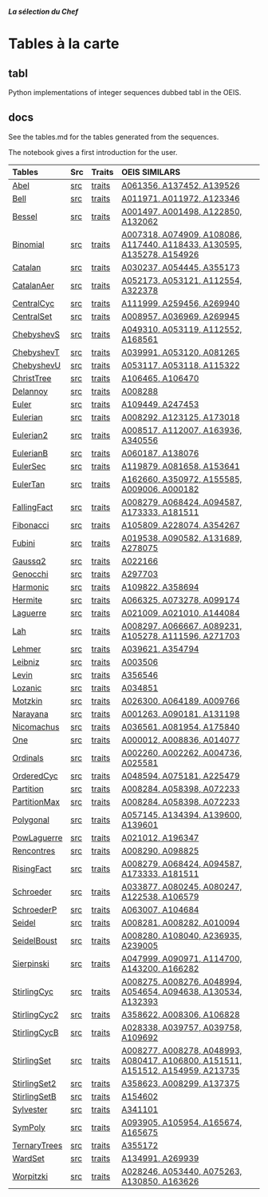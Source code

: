 ***La sélection du Chef***
# Tables à la carte


## tabl
Python implementations of integer sequences dubbed tabl in the OEIS.


## docs
See the tables.md for the tables generated from the sequences.

The notebook gives a first introduction for the user.



Tables |  Src   | Traits   |  OEIS  SIMILARS |
| :--- | :---   | :---     |    :---         |
| [Abel](https://github.com/PeterLuschny/tabl/blob/main/tables.md#Abel) | [src](https://github.com/PeterLuschny/tabl/blob/main/src/Abel.py) | [traits](https://luschny.de/math/oeis/Abel.html) | [A061356, A137452, A139526](https://oeis.org/search?q=%7Cid%3AA061356%7Cid%3AA137452%7Cid%3AA139526) |
| [Bell](https://github.com/PeterLuschny/tabl/blob/main/tables.md#Bell) | [src](https://github.com/PeterLuschny/tabl/blob/main/src/Bell.py) | [traits](https://luschny.de/math/oeis/Bell.html) | [A011971, A011972, A123346](https://oeis.org/search?q=%7Cid%3AA011971%7Cid%3AA011972%7Cid%3AA123346) |
| [Bessel](https://github.com/PeterLuschny/tabl/blob/main/tables.md#Bessel) | [src](https://github.com/PeterLuschny/tabl/blob/main/src/Bessel.py) | [traits](https://luschny.de/math/oeis/Bessel.html) | [A001497, A001498, A122850, A132062](https://oeis.org/search?q=%7Cid%3AA001497%7Cid%3AA001498%7Cid%3AA122850%7Cid%3AA132062) |
| [Binomial](https://github.com/PeterLuschny/tabl/blob/main/tables.md#Binomial) | [src](https://github.com/PeterLuschny/tabl/blob/main/src/Binomial.py) | [traits](https://luschny.de/math/oeis/Binomial.html) | [A007318, A074909, A108086, A117440, A118433, A130595, A135278, A154926](https://oeis.org/search?q=%7Cid%3AA007318%7Cid%3AA074909%7Cid%3AA108086%7Cid%3AA117440%7Cid%3AA118433%7Cid%3AA130595%7Cid%3AA135278%7Cid%3AA154926) |
| [Catalan](https://github.com/PeterLuschny/tabl/blob/main/tables.md#Catalan) | [src](https://github.com/PeterLuschny/tabl/blob/main/src/Catalan.py) | [traits](https://luschny.de/math/oeis/Catalan.html) | [A030237, A054445, A355173](https://oeis.org/search?q=%7Cid%3AA030237%7Cid%3AA054445%7Cid%3AA355173) |
| [CatalanAer](https://github.com/PeterLuschny/tabl/blob/main/tables.md#CatalanAer) | [src](https://github.com/PeterLuschny/tabl/blob/main/src/CatalanAer.py) | [traits](https://luschny.de/math/oeis/CatalanAer.html) | [A052173, A053121, A112554, A322378](https://oeis.org/search?q=%7Cid%3AA052173%7Cid%3AA053121%7Cid%3AA112554%7Cid%3AA322378) |
| [CentralCyc](https://github.com/PeterLuschny/tabl/blob/main/tables.md#CentralCyc) | [src](https://github.com/PeterLuschny/tabl/blob/main/src/CentralCyc.py) | [traits](https://luschny.de/math/oeis/CentralCyc.html) | [A111999, A259456, A269940](https://oeis.org/search?q=%7Cid%3AA111999%7Cid%3AA259456%7Cid%3AA269940) |
| [CentralSet](https://github.com/PeterLuschny/tabl/blob/main/tables.md#CentralSet) | [src](https://github.com/PeterLuschny/tabl/blob/main/src/CentralSet.py) | [traits](https://luschny.de/math/oeis/CentralSet.html) | [A008957, A036969, A269945](https://oeis.org/search?q=%7Cid%3AA008957%7Cid%3AA036969%7Cid%3AA269945) |
| [ChebyshevS](https://github.com/PeterLuschny/tabl/blob/main/tables.md#ChebyshevS) | [src](https://github.com/PeterLuschny/tabl/blob/main/src/ChebyshevS.py) | [traits](https://luschny.de/math/oeis/ChebyshevS.html) | [A049310, A053119, A112552, A168561](https://oeis.org/search?q=%7Cid%3AA049310%7Cid%3AA053119%7Cid%3AA112552%7Cid%3AA168561) |
| [ChebyshevT](https://github.com/PeterLuschny/tabl/blob/main/tables.md#ChebyshevT) | [src](https://github.com/PeterLuschny/tabl/blob/main/src/ChebyshevT.py) | [traits](https://luschny.de/math/oeis/ChebyshevT.html) | [A039991, A053120, A081265](https://oeis.org/search?q=%7Cid%3AA039991%7Cid%3AA053120%7Cid%3AA081265) |
| [ChebyshevU](https://github.com/PeterLuschny/tabl/blob/main/tables.md#ChebyshevU) | [src](https://github.com/PeterLuschny/tabl/blob/main/src/ChebyshevU.py) | [traits](https://luschny.de/math/oeis/ChebyshevU.html) | [A053117, A053118, A115322](https://oeis.org/search?q=%7Cid%3AA053117%7Cid%3AA053118%7Cid%3AA115322) |
| [ChristTree](https://github.com/PeterLuschny/tabl/blob/main/tables.md#ChristTree) | [src](https://github.com/PeterLuschny/tabl/blob/main/src/ChristTree.py) | [traits](https://luschny.de/math/oeis/ChristTree.html) | [A106465, A106470](https://oeis.org/search?q=%7Cid%3AA106465%7Cid%3AA106470) |
| [Delannoy](https://github.com/PeterLuschny/tabl/blob/main/tables.md#Delannoy) | [src](https://github.com/PeterLuschny/tabl/blob/main/src/Delannoy.py) | [traits](https://luschny.de/math/oeis/Delannoy.html) | [A008288](https://oeis.org/search?q=%7Cid%3AA008288) |
| [Euler](https://github.com/PeterLuschny/tabl/blob/main/tables.md#Euler) | [src](https://github.com/PeterLuschny/tabl/blob/main/src/Euler.py) | [traits](https://luschny.de/math/oeis/Euler.html) | [A109449, A247453](https://oeis.org/search?q=%7Cid%3AA109449%7Cid%3AA247453) |
| [Eulerian](https://github.com/PeterLuschny/tabl/blob/main/tables.md#Eulerian) | [src](https://github.com/PeterLuschny/tabl/blob/main/src/Eulerian.py) | [traits](https://luschny.de/math/oeis/Eulerian.html) | [A008292, A123125, A173018](https://oeis.org/search?q=%7Cid%3AA008292%7Cid%3AA123125%7Cid%3AA173018) |
| [Eulerian2](https://github.com/PeterLuschny/tabl/blob/main/tables.md#Eulerian2) | [src](https://github.com/PeterLuschny/tabl/blob/main/src/Eulerian2.py) | [traits](https://luschny.de/math/oeis/Eulerian2.html) | [A008517, A112007, A163936, A340556](https://oeis.org/search?q=%7Cid%3AA008517%7Cid%3AA112007%7Cid%3AA163936%7Cid%3AA340556) |
| [EulerianB](https://github.com/PeterLuschny/tabl/blob/main/tables.md#EulerianB) | [src](https://github.com/PeterLuschny/tabl/blob/main/src/EulerianB.py) | [traits](https://luschny.de/math/oeis/EulerianB.html) | [A060187, A138076](https://oeis.org/search?q=%7Cid%3AA060187%7Cid%3AA138076) |
| [EulerSec](https://github.com/PeterLuschny/tabl/blob/main/tables.md#EulerSec) | [src](https://github.com/PeterLuschny/tabl/blob/main/src/EulerSec.py) | [traits](https://luschny.de/math/oeis/EulerSec.html) | [A119879, A081658, A153641](https://oeis.org/search?q=%7Cid%3AA119879%7Cid%3AA081658%7Cid%3AA153641) |
| [EulerTan](https://github.com/PeterLuschny/tabl/blob/main/tables.md#EulerTan) | [src](https://github.com/PeterLuschny/tabl/blob/main/src/EulerTan.py) | [traits](https://luschny.de/math/oeis/EulerTan.html) | [A162660, A350972, A155585, A009006, A000182](https://oeis.org/search?q=%7Cid%3AA162660%7Cid%3AA350972%7Cid%3AA155585%7Cid%3AA009006%7Cid%3AA000182) |
| [FallingFact](https://github.com/PeterLuschny/tabl/blob/main/tables.md#FallingFact) | [src](https://github.com/PeterLuschny/tabl/blob/main/src/FallingFact.py) | [traits](https://luschny.de/math/oeis/FallingFact.html) | [A008279, A068424, A094587, A173333, A181511](https://oeis.org/search?q=%7Cid%3AA008279%7Cid%3AA068424%7Cid%3AA094587%7Cid%3AA173333%7Cid%3AA181511) |
| [Fibonacci](https://github.com/PeterLuschny/tabl/blob/main/tables.md#Fibonacci) | [src](https://github.com/PeterLuschny/tabl/blob/main/src/Fibonacci.py) | [traits](https://luschny.de/math/oeis/Fibonacci.html) | [A105809, A228074, A354267](https://oeis.org/search?q=%7Cid%3AA105809%7Cid%3AA228074%7Cid%3AA354267) |
| [Fubini](https://github.com/PeterLuschny/tabl/blob/main/tables.md#Fubini) | [src](https://github.com/PeterLuschny/tabl/blob/main/src/Fubini.py) | [traits](https://luschny.de/math/oeis/Fubini.html) | [A019538, A090582, A131689, A278075](https://oeis.org/search?q=%7Cid%3AA019538%7Cid%3AA090582%7Cid%3AA131689%7Cid%3AA278075) |
| [Gaussq2](https://github.com/PeterLuschny/tabl/blob/main/tables.md#Gaussq2) | [src](https://github.com/PeterLuschny/tabl/blob/main/src/Gaussq2.py) | [traits](https://luschny.de/math/oeis/Gaussq2.html) | [A022166](https://oeis.org/search?q=%7Cid%3AA022166) |
| [Genocchi](https://github.com/PeterLuschny/tabl/blob/main/tables.md#Genocchi) | [src](https://github.com/PeterLuschny/tabl/blob/main/src/Genocchi.py) | [traits](https://luschny.de/math/oeis/Genocchi.html) | [A297703](https://oeis.org/search?q=%7Cid%3AA297703) |
| [Harmonic](https://github.com/PeterLuschny/tabl/blob/main/tables.md#Harmonic) | [src](https://github.com/PeterLuschny/tabl/blob/main/src/Harmonic.py) | [traits](https://luschny.de/math/oeis/Harmonic.html) | [A109822, A358694](https://oeis.org/search?q=%7Cid%3AA109822%7Cid%3AA358694) |
| [Hermite](https://github.com/PeterLuschny/tabl/blob/main/tables.md#Hermite) | [src](https://github.com/PeterLuschny/tabl/blob/main/src/Hermite.py) | [traits](https://luschny.de/math/oeis/Hermite.html) | [A066325, A073278, A099174](https://oeis.org/search?q=%7Cid%3AA066325%7Cid%3AA073278%7Cid%3AA099174) |
| [Laguerre](https://github.com/PeterLuschny/tabl/blob/main/tables.md#Laguerre) | [src](https://github.com/PeterLuschny/tabl/blob/main/src/Laguerre.py) | [traits](https://luschny.de/math/oeis/Laguerre.html) | [A021009, A021010, A144084](https://oeis.org/search?q=%7Cid%3AA021009%7Cid%3AA021010%7Cid%3AA144084) |
| [Lah](https://github.com/PeterLuschny/tabl/blob/main/tables.md#Lah) | [src](https://github.com/PeterLuschny/tabl/blob/main/src/Lah.py) | [traits](https://luschny.de/math/oeis/Lah.html) | [A008297, A066667, A089231, A105278, A111596, A271703](https://oeis.org/search?q=%7Cid%3AA008297%7Cid%3AA066667%7Cid%3AA089231%7Cid%3AA105278%7Cid%3AA111596%7Cid%3AA271703) |
| [Lehmer](https://github.com/PeterLuschny/tabl/blob/main/tables.md#Lehmer) | [src](https://github.com/PeterLuschny/tabl/blob/main/src/Lehmer.py) | [traits](https://luschny.de/math/oeis/Lehmer.html) | [A039621, A354794](https://oeis.org/search?q=%7Cid%3AA039621%7Cid%3AA354794) |
| [Leibniz](https://github.com/PeterLuschny/tabl/blob/main/tables.md#Leibniz) | [src](https://github.com/PeterLuschny/tabl/blob/main/src/Leibniz.py) | [traits](https://luschny.de/math/oeis/Leibniz.html) | [A003506](https://oeis.org/search?q=%7Cid%3AA003506) |
| [Levin](https://github.com/PeterLuschny/tabl/blob/main/tables.md#Levin) | [src](https://github.com/PeterLuschny/tabl/blob/main/src/Levin.py) | [traits](https://luschny.de/math/oeis/Levin.html) | [A356546](https://oeis.org/search?q=%7Cid%3AA356546) |
| [Lozanic](https://github.com/PeterLuschny/tabl/blob/main/tables.md#Lozanic) | [src](https://github.com/PeterLuschny/tabl/blob/main/src/Lozanic.py) | [traits](https://luschny.de/math/oeis/Lozanic.html) | [A034851](https://oeis.org/search?q=%7Cid%3AA034851) |
| [Motzkin](https://github.com/PeterLuschny/tabl/blob/main/tables.md#Motzkin) | [src](https://github.com/PeterLuschny/tabl/blob/main/src/Motzkin.py) | [traits](https://luschny.de/math/oeis/Motzkin.html) | [A026300, A064189, A009766](https://oeis.org/search?q=%7Cid%3AA026300%7Cid%3AA064189%7Cid%3AA009766) |
| [Narayana](https://github.com/PeterLuschny/tabl/blob/main/tables.md#Narayana) | [src](https://github.com/PeterLuschny/tabl/blob/main/src/Narayana.py) | [traits](https://luschny.de/math/oeis/Narayana.html) | [A001263, A090181, A131198](https://oeis.org/search?q=%7Cid%3AA001263%7Cid%3AA090181%7Cid%3AA131198) |
| [Nicomachus](https://github.com/PeterLuschny/tabl/blob/main/tables.md#Nicomachus) | [src](https://github.com/PeterLuschny/tabl/blob/main/src/Nicomachus.py) | [traits](https://luschny.de/math/oeis/Nicomachus.html) | [A036561, A081954, A175840](https://oeis.org/search?q=%7Cid%3AA036561%7Cid%3AA081954%7Cid%3AA175840) |
| [One](https://github.com/PeterLuschny/tabl/blob/main/tables.md#One) | [src](https://github.com/PeterLuschny/tabl/blob/main/src/One.py) | [traits](https://luschny.de/math/oeis/One.html) | [A000012, A008836, A014077](https://oeis.org/search?q=%7Cid%3AA000012%7Cid%3AA008836%7Cid%3AA014077) |
| [Ordinals](https://github.com/PeterLuschny/tabl/blob/main/tables.md#Ordinals) | [src](https://github.com/PeterLuschny/tabl/blob/main/src/Ordinals.py) | [traits](https://luschny.de/math/oeis/Ordinals.html) | [A002260, A002262, A004736, A025581](https://oeis.org/search?q=%7Cid%3AA002260%7Cid%3AA002262%7Cid%3AA004736%7Cid%3AA025581) |
| [OrderedCyc](https://github.com/PeterLuschny/tabl/blob/main/tables.md#OrderedCyc) | [src](https://github.com/PeterLuschny/tabl/blob/main/src/OrderedCyc.py) | [traits](https://luschny.de/math/oeis/OrderedCyc.html) | [A048594, A075181, A225479](https://oeis.org/search?q=%7Cid%3AA048594%7Cid%3AA075181%7Cid%3AA225479) |
| [Partition](https://github.com/PeterLuschny/tabl/blob/main/tables.md#Partition) | [src](https://github.com/PeterLuschny/tabl/blob/main/src/Partition.py) | [traits](https://luschny.de/math/oeis/Partition.html) | [A008284, A058398, A072233](https://oeis.org/search?q=%7Cid%3AA008284%7Cid%3AA058398%7Cid%3AA072233) |
| [PartitionMax](https://github.com/PeterLuschny/tabl/blob/main/tables.md#PartitionMax) | [src](https://github.com/PeterLuschny/tabl/blob/main/src/PartitionMax.py) | [traits](https://luschny.de/math/oeis/PartitionMax.html) | [A008284, A058398, A072233](https://oeis.org/search?q=%7Cid%3AA008284%7Cid%3AA058398%7Cid%3AA072233) |
| [Polygonal](https://github.com/PeterLuschny/tabl/blob/main/tables.md#Polygonal) | [src](https://github.com/PeterLuschny/tabl/blob/main/src/Polygonal.py) | [traits](https://luschny.de/math/oeis/Polygonal.html) | [A057145, A134394, A139600, A139601](https://oeis.org/search?q=%7Cid%3AA057145%7Cid%3AA134394%7Cid%3AA139600%7Cid%3AA139601) |
| [PowLaguerre](https://github.com/PeterLuschny/tabl/blob/main/tables.md#PowLaguerre) | [src](https://github.com/PeterLuschny/tabl/blob/main/src/PowLaguerre.py) | [traits](https://luschny.de/math/oeis/PowLaguerre.html) | [A021012, A196347](https://oeis.org/search?q=%7Cid%3AA021012%7Cid%3AA196347) |
| [Rencontres](https://github.com/PeterLuschny/tabl/blob/main/tables.md#Rencontres) | [src](https://github.com/PeterLuschny/tabl/blob/main/src/Rencontres.py) | [traits](https://luschny.de/math/oeis/Rencontres.html) | [A008290, A098825](https://oeis.org/search?q=%7Cid%3AA008290%7Cid%3AA098825) |
| [RisingFact](https://github.com/PeterLuschny/tabl/blob/main/tables.md#RisingFact) | [src](https://github.com/PeterLuschny/tabl/blob/main/src/RisingFact.py) | [traits](https://luschny.de/math/oeis/RisingFact.html) | [A008279, A068424, A094587, A173333, A181511](https://oeis.org/search?q=%7Cid%3AA008279%7Cid%3AA068424%7Cid%3AA094587%7Cid%3AA173333%7Cid%3AA181511) |
| [Schroeder](https://github.com/PeterLuschny/tabl/blob/main/tables.md#Schroeder) | [src](https://github.com/PeterLuschny/tabl/blob/main/src/Schroeder.py) | [traits](https://luschny.de/math/oeis/Schroeder.html) | [A033877, A080245, A080247, A122538, A106579](https://oeis.org/search?q=%7Cid%3AA033877%7Cid%3AA080245%7Cid%3AA080247%7Cid%3AA122538%7Cid%3AA106579) |
| [SchroederP](https://github.com/PeterLuschny/tabl/blob/main/tables.md#SchroederP) | [src](https://github.com/PeterLuschny/tabl/blob/main/src/SchroederP.py) | [traits](https://luschny.de/math/oeis/SchroederP.html) | [A063007, A104684](https://oeis.org/search?q=%7Cid%3AA063007%7Cid%3AA104684) |
| [Seidel](https://github.com/PeterLuschny/tabl/blob/main/tables.md#Seidel) | [src](https://github.com/PeterLuschny/tabl/blob/main/src/Seidel.py) | [traits](https://luschny.de/math/oeis/Seidel.html) | [A008281, A008282, A010094](https://oeis.org/search?q=%7Cid%3AA008281%7Cid%3AA008282%7Cid%3AA010094) |
| [SeidelBoust](https://github.com/PeterLuschny/tabl/blob/main/tables.md#SeidelBoust) | [src](https://github.com/PeterLuschny/tabl/blob/main/src/SeidelBoust.py) | [traits](https://luschny.de/math/oeis/SeidelBoust.html) | [A008280, A108040, A236935, A239005](https://oeis.org/search?q=%7Cid%3AA008280%7Cid%3AA108040%7Cid%3AA236935%7Cid%3AA239005) |       
| [Sierpinski](https://github.com/PeterLuschny/tabl/blob/main/tables.md#Sierpinski) | [src](https://github.com/PeterLuschny/tabl/blob/main/src/Sierpinski.py) | [traits](https://luschny.de/math/oeis/Sierpinski.html) | [A047999, A090971, A114700, A143200, A166282](https://oeis.org/search?q=%7Cid%3AA047999%7Cid%3AA090971%7Cid%3AA114700%7Cid%3AA143200%7Cid%3AA166282) |
| [StirlingCyc](https://github.com/PeterLuschny/tabl/blob/main/tables.md#StirlingCyc) | [src](https://github.com/PeterLuschny/tabl/blob/main/src/StirlingCyc.py) | [traits](https://luschny.de/math/oeis/StirlingCyc.html) | [A008275, A008276, A048994, A054654, A094638, A130534, A132393](https://oeis.org/search?q=%7Cid%3AA008275%7Cid%3AA008276%7Cid%3AA048994%7Cid%3AA054654%7Cid%3AA094638%7Cid%3AA130534%7Cid%3AA132393) |
| [StirlingCyc2](https://github.com/PeterLuschny/tabl/blob/main/tables.md#StirlingCyc2) | [src](https://github.com/PeterLuschny/tabl/blob/main/src/StirlingCyc2.py) | [traits](https://luschny.de/math/oeis/StirlingCyc2.html) | [A358622, A008306, A106828](https://oeis.org/search?q=%7Cid%3AA358622%7Cid%3AA008306%7Cid%3AA106828) |
| [StirlingCycB](https://github.com/PeterLuschny/tabl/blob/main/tables.md#StirlingCycB) | [src](https://github.com/PeterLuschny/tabl/blob/main/src/StirlingCycB.py) | [traits](https://luschny.de/math/oeis/StirlingCycB.html) | [A028338, A039757, A039758, A109692](https://oeis.org/search?q=%7Cid%3AA028338%7Cid%3AA039757%7Cid%3AA039758%7Cid%3AA109692) |   
| [StirlingSet](https://github.com/PeterLuschny/tabl/blob/main/tables.md#StirlingSet) | [src](https://github.com/PeterLuschny/tabl/blob/main/src/StirlingSet.py) | [traits](https://luschny.de/math/oeis/StirlingSet.html) | [A008277, A008278, A048993, A080417, A106800, A151511, A151512, A154959, A213735](https://oeis.org/search?q=%7Cid%3AA008277%7Cid%3AA008278%7Cid%3AA048993%7Cid%3AA080417%7Cid%3AA106800%7Cid%3AA151511%7Cid%3AA151512%7Cid%3AA154959%7Cid%3AA213735) |     
| [StirlingSet2](https://github.com/PeterLuschny/tabl/blob/main/tables.md#StirlingSet2) | [src](https://github.com/PeterLuschny/tabl/blob/main/src/StirlingSet2.py) | [traits](https://luschny.de/math/oeis/StirlingSet2.html) | [A358623, A008299, A137375](https://oeis.org/search?q=%7Cid%3AA358623%7Cid%3AA008299%7Cid%3AA137375) |
| [StirlingSetB](https://github.com/PeterLuschny/tabl/blob/main/tables.md#StirlingSetB) | [src](https://github.com/PeterLuschny/tabl/blob/main/src/StirlingSetB.py) | [traits](https://luschny.de/math/oeis/StirlingSetB.html) | [A154602](https://oeis.org/search?q=%7Cid%3AA154602) |
| [Sylvester](https://github.com/PeterLuschny/tabl/blob/main/tables.md#Sylvester) | [src](https://github.com/PeterLuschny/tabl/blob/main/src/Sylvester.py) | [traits](https://luschny.de/math/oeis/Sylvester.html) | [A341101](https://oeis.org/search?q=%7Cid%3AA341101) |
| [SymPoly](https://github.com/PeterLuschny/tabl/blob/main/tables.md#SymPoly) | [src](https://github.com/PeterLuschny/tabl/blob/main/src/SymPoly.py) | [traits](https://luschny.de/math/oeis/SymPoly.html) | [A093905, A105954, A165674, A165675](https://oeis.org/search?q=%7Cid%3AA093905%7Cid%3AA105954%7Cid%3AA165674%7Cid%3AA165675) |
| [TernaryTrees](https://github.com/PeterLuschny/tabl/blob/main/tables.md#TernaryTrees) | [src](https://github.com/PeterLuschny/tabl/blob/main/src/TernaryTrees.py) | [traits](https://luschny.de/math/oeis/TernaryTrees.html) | [A355172](https://oeis.org/search?q=%7Cid%3AA355172) |
| [WardSet](https://github.com/PeterLuschny/tabl/blob/main/tables.md#WardSet) | [src](https://github.com/PeterLuschny/tabl/blob/main/src/WardSet.py) | [traits](https://luschny.de/math/oeis/WardSet.html) | [A134991, A269939](https://oeis.org/search?q=%7Cid%3AA134991%7Cid%3AA269939) |
| [Worpitzki](https://github.com/PeterLuschny/tabl/blob/main/tables.md#Worpitzki) | [src](https://github.com/PeterLuschny/tabl/blob/main/src/Worpitzki.py) | [traits](https://luschny.de/math/oeis/Worpitzki.html) | [A028246, A053440, A075263, A130850, A163626](https://oeis.org/search?q=%7Cid%3AA028246%7Cid%3AA053440%7Cid%3AA075263%7Cid%3AA130850%7Cid%3AA163626) |

